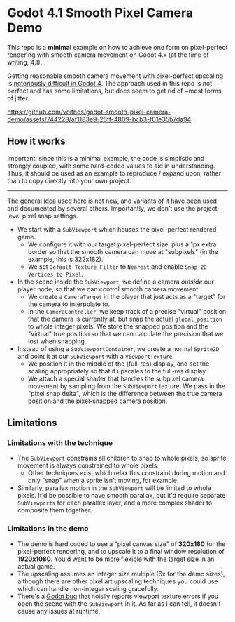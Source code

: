 # Godot 4.1 Smooth Pixel Camera Demo

This repo is a **minimal** example on how to achieve one form on pixel-perfect
rendering with smooth camera movement on Godot 4.x (at the time of writing,
4.1).

Getting reasonable smooth camera movement with pixel-perfect upscaling is
[notoriously difficult in Godot 4](https://github.com/godotengine/godot-proposals/issues/6389).
The approach used in this repo is not perfect and has some limitations, but does
seem to get rid of ~most forms of jitter.

https://github.com/voithos/godot-smooth-pixel-camera-demo/assets/744228/af1183e9-26ff-4809-bcb3-f01e35b7da94

## How it works

Important: since this is a minimal example, the code is simplistic and strongly
coupled, with some hard-coded values to aid in understanding. Thus, it should be
used as an example to reproduce / expand upon, rather than to copy directly into
your own project.

---

The general idea used here is not new, and variants of it have been used and
documented by several others. Importantly, we don't use the project-level pixel
snap settings.

- We start with a `SubViewport` which houses the pixel-perfect rendered game.
  - We configure it with our target pixel-perfect size, plus a 1px extra border
    so that the smooth camera can move at "subpixels" (in the example, this is
    322x182).
  - We set `Default Texture Filter` to `Nearest` and enable
    `Snap 2D Vertices to Pixel`.
- In the scene inside the `SubViewport`, we define a camera _outside_ our player
  node, so that we can control smooth camera movement.
  - We create a `CameraTarget` in the player that just acts as a "target" for
    the camera to interpolate to.
  - In the `CameraController`, we keep track of a precise "virtual" position
    that the camera is currently at, but snap the actual `global_position` to
    whole integer pixels. We store the snapped position and the "virtual" true
    position so that we can calculate the precision that we lost when snapping.
- Instead of using a `SubViewportContainer`, we create a normal `Sprite2D` and
  point it at our `SubViewport` with a `ViewportTexture`.
  - We position it in the middle of the (full-res) display, and set the scaling
    appropriately so that it upscales to the full-res display.
  - We attach a special shader that handles the subpixel camera movement by
    sampling from the `SubViewport` texture. We pass in the "pixel snap delta",
    which is the difference between the true camera position and the
    pixel-snapped camera position.

## Limitations

### Limitations with the technique

- The `SubViewport` constrains all children to snap to whole pixels, so sprite
  movement is always constrained to whole pixels.
  - Other techniques exist which relax this constraint during motion and only
    "snap" when a sprite isn't moving, for example.
- Similarly, parallax motion in the `SubViewport` will be limited to whole
  pixels. It'd be possible to have smooth parallax, but it'd require separate
  `SubViewports` for each parallax layer, and a more complex shader to composite
  them together.

### Limitations in the demo

- The demo is hard coded to use a "pixel canvas size" of **320x180** for the
  pixel-perfect rendering, and to upscale it to a final window resolution of
  **1920x1080**. You'd want to be more flexible with the target size in an
  actual game.
- The upscaling assumes an integer size multiple (6x for the demo sizes),
  although there are other pixel art upscaling techniques you could use which
  can handle non-integer scaling gracefully.
- There's a [Godot bug](https://github.com/godotengine/godot/issues/66247) that
  noisily reports viewport texture errors if you open the scene with the
  `SubViewport` in it. As far as I can tell, it doesn't cause any issues at
  runtime.

